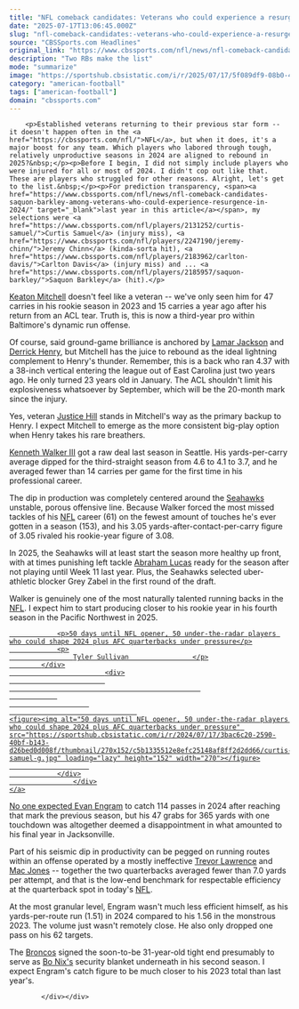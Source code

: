 ```yaml
---
title: "NFL comeback candidates: Veterans who could experience a resurgence in 2025 after down seasons"
date: "2025-07-17T13:06:45.000Z"
slug: "nfl-comeback-candidates:-veterans-who-could-experience-a-resurgence-in-2025-after-down-seasons"
source: "CBSSports.com Headlines"
original_link: "https://www.cbssports.com/nfl/news/nfl-comeback-candidates-veterans-who-could-experience-a-resurgence-in-2025-after-down-seasons/"
description: "Two RBs make the list"
mode: "summarize"
image: "https://sportshub.cbsistatic.com/i/r/2025/07/17/5f089df9-08b0-40ce-9d88-0c7dfe9f9372/thumbnail/1200x675/baa7676679124b3037c400e5183bfc02/kenenth-walker.jpg"
category: "american-football"
tags: ["american-football"]
domain: "cbssports.com"
---
```

<div id="readability-page-1" class="page"><div>
        
        
                            
                
        <p>Established veterans returning to their previous star form -- it doesn't happen often in the <a href="https://cbssports.com/nfl/">NFL</a>, but when it does, it's a major boost for any team. Which players who labored through tough, relatively unproductive seasons in 2024 are aligned to rebound in 2025?&nbsp;</p><p>Before I begin, I did not simply include players who were injured for all or most of 2024. I didn't cop out like that. These are players who struggled for other reasons. Alright, let's get to the list.&nbsp;</p><p>For prediction transparency, <span><a href="https://www.cbssports.com/nfl/news/nfl-comeback-candidates-saquon-barkley-among-veterans-who-could-experience-resurgence-in-2024/" target="_blank">last year in this article</a></span>, my selections were <a href="https://www.cbssports.com/nfl/players/2131252/curtis-samuel/">Curtis Samuel</a> (injury miss), <a href="https://www.cbssports.com/nfl/players/2247190/jeremy-chinn/">Jeremy Chinn</a> (kinda-sorta hit), <a href="https://www.cbssports.com/nfl/players/2183962/carlton-davis/">Carlton Davis</a> (injury miss) and ... <a href="https://www.cbssports.com/nfl/players/2185957/saquon-barkley/">Saquon Barkley</a> (hit).</p>
<p><a href="https://www.cbssports.com/nfl/players/3164710/keaton-mitchell/">Keaton Mitchell</a> doesn't feel like a veteran -- we've only seen him for 47 carries in his rookie season in 2023 and 15 carries a year ago after his return from an ACL tear. Truth is, this is now a third-year pro within Baltimore's dynamic run offense.&nbsp;</p>
        

<p>Of course, said ground-game brilliance is anchored by <a href="https://www.cbssports.com/nfl/players/2239671/lamar-jackson/">Lamar Jackson</a> and <a href="https://www.cbssports.com/nfl/players/2061188/derrick-henry/">Derrick Henry</a>, but Mitchell has the juice to rebound as the ideal lightning complement to Henry's thunder. Remember, this is a back who ran 4.37 with a 38-inch vertical entering the league out of East Carolina just two years ago. He only turned 23 years old in January. The ACL shouldn't limit his explosiveness whatsoever by September, which will be the 20-month mark since the injury.&nbsp;</p><p>Yes, veteran <a href="https://www.cbssports.com/nfl/players/2250388/justice-hill/">Justice Hill</a> stands in Mitchell's way as the primary backup to Henry. I expect Mitchell to emerge as the more consistent big-play option when Henry takes his rare breathers.&nbsp;</p>
<p><a href="https://www.cbssports.com/nfl/players/3121372/kenneth-walker-iii/">Kenneth Walker III</a> got a raw deal last season in Seattle. His yards-per-carry average dipped for the third-straight season from 4.6 to 4.1 to 3.7, and he averaged fewer than 14 carries per game for the first time in his professional career.&nbsp;</p>
        

<p>The dip in production was completely centered around the <a href="https://www.cbssports.com/nfl/teams/SEA/seattle-seahawks/">Seahawks</a> unstable, porous offensive line. Because Walker forced the most missed tackles of his <a href="https://cbssports.com/nfl/">NFL</a> career (61) on the fewest amount of touches he's ever gotten in a season (153), and his 3.05 yards-after-contact-per-carry figure of 3.05 rivaled his rookie-year figure of 3.08.&nbsp;</p><p>In 2025, the Seahawks will at least start the season more healthy up front, with at times punishing left tackle <a href="https://www.cbssports.com/nfl/players/2865489/abraham-lucas/">Abraham Lucas</a> ready for the season after not playing until Week 11 last year. Plus, the Seahawks selected uber-athletic blocker Grey Zabel in the first round of the draft.&nbsp;</p><p>Walker is genuinely one of the most naturally talented running backs in the <a href="https://cbssports.com/nfl/">NFL</a>. I expect him to start producing closer to his rookie year in his fourth season in the Pacific Northwest in 2025.&nbsp;</p>
        

<a href="https://www.cbssports.com/nfl/news/50-days-until-nfl-opener-50-under-the-radar-players-who-could-shape-2024-plus-afc-quarterbacks-under-pressure/" target="_blank">
        <div>
            <div>
                
                <p>50 days until NFL opener, 50 under-the-radar players who could shape 2024 plus AFC quarterbacks under pressure</p>
                <p>
                    Tyler Sullivan                </p>
            </div>
                            <div>
                            
                                                    
                
                        
                                    
    <figure><img alt="50 days until NFL opener, 50 under-the-radar players who could shape 2024 plus AFC quarterbacks under pressure" src="https://sportshub.cbsistatic.com/i/r/2024/07/17/3bac6c20-2590-40bf-b143-d26bed0d008f/thumbnail/270x152/c5b1335512e8efc25148af8ff2d2dd66/curtis-samuel-g.jpg" loading="lazy" height="152" width="270"></figure>
                        
                </div>
                    </div>
    </a>

<p>No one expected <a href="https://www.cbssports.com/nfl/players/2079887/evan-engram/">Evan Engram</a> to catch 114 passes in 2024 after reaching that mark the previous season, but his 47 grabs for 365 yards with one touchdown was altogether deemed a disappointment in what amounted to his final year in Jacksonville.&nbsp;</p><p>Part of his seismic dip in productivity can be pegged on running routes within an offense operated by a mostly ineffective <a href="https://www.cbssports.com/nfl/players/2967185/trevor-lawrence/">Trevor Lawrence</a> and <a href="https://www.cbssports.com/nfl/players/2741202/mac-jones/">Mac Jones</a> -- together the two quarterbacks averaged fewer than 7.0 yards per attempt, and that is the low-end benchmark for respectable efficiency at the quarterback spot in today's <a href="https://cbssports.com/nfl/">NFL</a>.</p><p>At the most granular level, Engram wasn't much less efficient himself, as his yards-per-route run (1.51) in 2024 compared to his 1.56 in the monstrous 2023. The volume just wasn't remotely close. He also only dropped one pass on his 62 targets.&nbsp;</p>
        

<p>The <a href="https://www.cbssports.com/nfl/teams/DEN/denver-broncos/">Broncos</a> signed the soon-to-be 31-year-old tight end presumably to serve as <a href="https://www.cbssports.com/nfl/players/3121193/bo-nixs/">Bo Nix's</a> security blanket underneath in his second season. I expect Engram's catch figure to be much closer to his 2023 total than last year's.</p>


        
            </div></div>